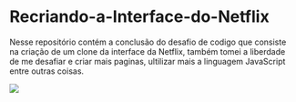 # Recriando-a-Interface-do-Netflix
Nesse repositório contém a conclusão do desafio de codigo que consiste na criação de um clone da interface da Netflix, também tomei a liberdade de me desafiar e criar mais paginas, ultilizar mais a linguagem JavaScript entre outras coisas.

![](interfaceNetflix.gif)
